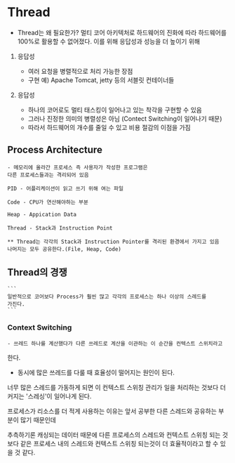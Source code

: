 # Thread

- Thread는 왜 필요한가? 멀티 코어 아키텍처로 하드웨어의 진화에 따라
하드웨어를 100%로 활용할 수 없어졌다. 이를 위해 응답성과 성능을 더 높이기 위해

1. 응답성
    - 여러 요청을 병렬적으로 처리 가능한 장점
    - 구현 예) Apache Tomcat, jetty 등의 서블릿 컨테이너들
    
2. 응답성
    - 하나의 코어로도 멀티 태스킹이 일어나고 있는 착각을 구현할 수 있음
    - 그러나 진정한 의미의 병렬성은 아님 (Contect Switching이 일어나기 때문)
    - 따라서 하드웨어의 개수를 줄일 수 있고 비용 절감의 이점을 가짐

## Process Architecture

    - 메모리에 올라간 프로세스 즉 사용자가 작성한 프로그램은
    다른 프로세스들과는 격리되어 있음

    PID - 어플리케이션이 읽고 쓰기 위해 여는 파일

    Code - CPU가 연산해야하는 부분

    Heap - Appication Data

    Thread - Stack과 Instruction Point

    ** Thread는 각각의 Stack과 Instruction Pointer를 격리된 환경에서 가지고 있음
    나머지는 모두 공유한다.(File, Heap, Code)


## Thread의 경쟁
    
    ```
    일반적으로 코어보다 Process가 훨씬 많고 각각의 프로세스는 하나 이상의 스레드를 
    가진다.
    ```

### Context Switching
  
    - 쓰레드 하나를 계산했다가 다른 쓰레드로 계산을 이관하는 이 순간을 컨텍스트 스위치라고
  한다.

  - 동시에 많은 쓰레드를 다룰 때 효율성이 떨어지는 원인이 된다.

  너무 많은 스레드를 가동하게 되면 이 컨텍스트 스위칭 관리가 일을 처리하는
  것보다 더 커지는 '스레싱'이 일어나게 된다.

  프로세스가 리소스를 더 적게 사용하는 이유는 앞서 공부한 다른 스레드와
  공유하는 부분이 많기 때문인데

  추측하기론 캐싱되는 데이터 때문에  다른 프로세스의 스레드와 컨텍스트 스위칭 되는 것보다
  같은 프로세스 내의 스레드와 컨텍스트 스위칭 되는것이 더 효율적이라고 할 수 있을 것 같다.



